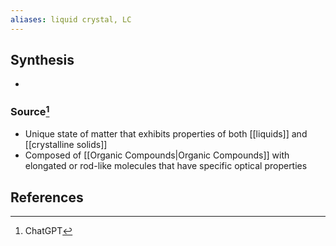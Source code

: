 ```yaml
---
aliases: liquid crystal, LC
---
```

## Synthesis
- 
### Source[^1]
- Unique state of matter that exhibits properties of both [[liquids]] and [[crystalline solids]]
- Composed of [[Organic Compounds|Organic Compounds]] with elongated or rod-like molecules that have specific optical properties

## References
[^1]: ChatGPT